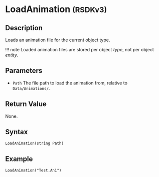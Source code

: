 # LoadAnimation <small>(RSDKv3)</small>

## Description
Loads an animation file for the current object type.

!!! note
    Loaded animation files are stored per object *type*, not per object *entity*.

## Parameters
- `Path`
The file path to load the animation from, relative to `Data/Animations/`.

## Return Value
None.

## Syntax
```
LoadAnimation(string Path)
```

## Example
```
LoadAnimation("Test.Ani")
```